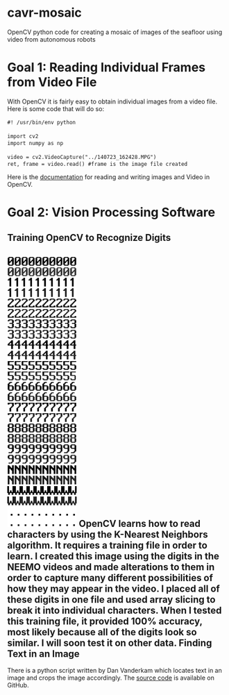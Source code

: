 # cavr-mosaic
OpenCV python code for creating a mosaic of images of the seafloor using video from autonomous robots

Goal 1: Reading Individual Frames from Video File
=================================================
With OpenCV it is fairly easy to obtain individual images from a video file.  Here is some code that will do so:
```
#! /usr/bin/env python

import cv2
import numpy as np

video = cv2.VideoCapture("../140723_162428.MPG")
ret, frame = video.read() #frame is the image file created
```
Here is the [documentation](http://docs.opencv.org/2.4/modules/highgui/doc/reading_and_writing_images_and_video.html#videocapture-get 'Reading and Writing Images and Video') for reading and writing images and Video in OpenCV.

Goal 2: Vision Processing Software
==================================
Training OpenCV to Recognize Digits
-----------------------------------
![alt Learner Image](learner_done2.png)
OpenCV learns how to read characters by using the K-Nearest Neighbors algorithm.  It requires a training file in order to learn.  I created this image using the digits in the NEEMO videos and made alterations to them in order to capture many different possibilities of how they may appear in the video.  I placed all of these digits in one file and used array slicing to break it into individual characters.  When I tested this training file, it provided 100% accuracy, most likely because all of the digits look so similar.  I will soon test it on other data.
Finding Text in an Image
------------------------
There is a python script written by Dan Vanderkam which locates text in an image and crops the image accordingly.  The [source code](https://github.com/danvk/oldnyc/blob/master/ocr/tess/crop_morphology.py, "Crop Morphology") is available on GitHub.



